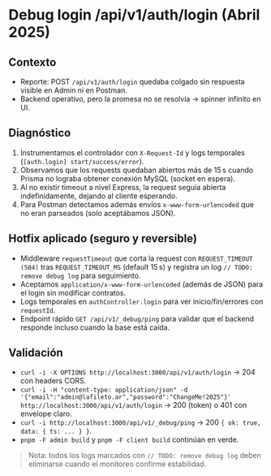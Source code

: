# Debug login /api/v1/auth/login (Abril 2025)

## Contexto
- Reporte: POST `/api/v1/auth/login` quedaba colgado sin respuesta visible en Admin ni en Postman.
- Backend operativo, pero la promesa no se resolvía → spinner infinito en UI.

## Diagnóstico
1. Instrumentamos el controlador con `X-Request-Id` y logs temporales (`[auth.login] start/success/error`).
2. Observamos que los requests quedaban abiertos más de 15 s cuando Prisma no lograba obtener conexión MySQL (socket en espera).
3. Al no existir timeout a nivel Express, la request seguía abierta indefinidamente, dejando al cliente esperando.
4. Para Postman detectamos además envíos `x-www-form-urlencoded` que no eran parseados (solo aceptábamos JSON).

## Hotfix aplicado (seguro y reversible)
- Middleware `requestTimeout` que corta la request con `REQUEST_TIMEOUT (504)` tras `REQUEST_TIMEOUT_MS` (default 15 s) y registra un log `// TODO: remove debug log` para seguimiento.
- Aceptamos `application/x-www-form-urlencoded` (además de JSON) para el login sin modificar contratos.
- Logs temporales en `authController.login` para ver inicio/fin/errores con `requestId`.
- Endpoint rápido `GET /api/v1/_debug/ping` para validar que el backend responde incluso cuando la base está caída.

## Validación
- `curl -i -X OPTIONS http://localhost:3000/api/v1/auth/login` → 204 con headers CORS.
- `curl -i -H "content-type: application/json" -d '{"email":"admin@lafileto.ar","password":"ChangeMe!2025"}' http://localhost:3000/api/v1/auth/login` → 200 (token) o 401 con envelope claro.
- `curl -i http://localhost:3000/api/v1/_debug/ping` → 200 `{ ok: true, data: { ts: ... } }`.
- `pnpm -F admin build` y `pnpm -F client build` continúan en verde.

> Nota: todos los logs marcados con `// TODO: remove debug log` deben eliminarse cuando el monitoreo confirme estabilidad.
